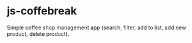# js-coffebreak

Simple coffee shop management app (search, filter, add to list, add new product, delete product).
